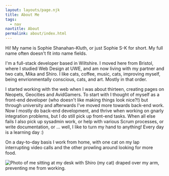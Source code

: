 ```yaml
---
layout: layouts/page.njk
title: About Me
tags:
  - nav
navtitle: About
permalink: about/index.html
---
```


Hi! My name is Sophie Shanahan-Kluth, or just Sophie S-K for short. My full name often doesn't fit into name fields.

I'm a full-stack developer based in Wiltshire. I moved here from Bristol, where I studied Web Design at UWE, and am now living with my partner and two cats, Mika and Shiro. I like cats, coffee, music, cats, improving myself, being envrionmentally conscious, cats, and art. Mostly in that order.

I started working with the web when I was about thirteen, creating pages on Neopets, Geocities and AvidGamers. To start with I thought of myself as a front-end developer (who doesn't like making things look nice?!) but through university and afterwards I've moved more towards back-end work. Now I mostly do back-end development, and thrive when working on gnarly integration problems, but I do still pick up front-end tasks. When all else fails I also pick up sysadmin work, or help with various Scrum processes, or write documentation, or ... well, I like to turn my hand to anything! Every day is a learning day :)

On a day-to-day basis I work from home, with one cat on my lap interrupting video calls and the other prowling around looking for more food.

![Photo of me sitting at my desk with Shiro (my cat) draped over my arm, preventing me from working.](/img/2021/01/profile.jpg)
